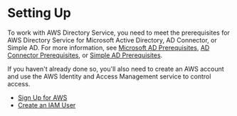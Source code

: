 # Setting Up<a name="cloud_prereq"></a>

To work with AWS Directory Service, you need to meet the prerequisites for AWS Directory Service for Microsoft Active Directory, AD Connector, or Simple AD\. For more information, see [Microsoft AD Prerequisites](prereq_managed.md), [AD Connector Prerequisites](prereq_connector.md), or [Simple AD Prerequisites](prereq_simple.md)\.

If you haven't already done so, you'll also need to create an AWS account and use the AWS Identity and Access Management service to control access\.


+ [Sign Up for AWS](console_signup.md)
+ [Create an IAM User](create_iam_user.md)
